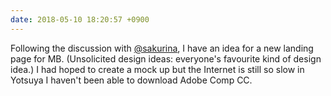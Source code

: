 ```yaml
---
date: 2018-05-10 18:20:57 +0900
---
```

Following the discussion with [@sakurina](https://micro.blog/sakurina), I have an idea for a new landing page for MB. (Unsolicited design ideas: everyone's favourite kind of design idea.) I had hoped to create a mock up but the Internet is still so slow in Yotsuya I haven't been able to download Adobe Comp CC.
